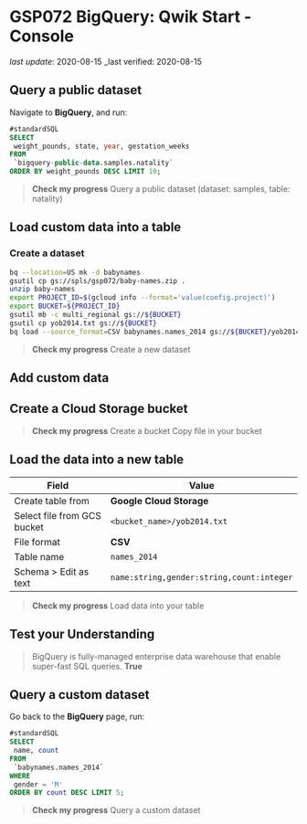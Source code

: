 # GSP072 BigQuery: Qwik Start - Console

_last update_: 2020-08-15
_last verified: 2020-08-15

## Query a public dataset

Navigate to **BigQuery**, and run:

```sql
#standardSQL
SELECT
 weight_pounds, state, year, gestation_weeks
FROM
 `bigquery-public-data.samples.natality`
ORDER BY weight_pounds DESC LIMIT 10;
```

> **Check my progress**
> Query a public dataset (dataset: samples, table: natality)

## Load custom data into a table

### Create a dataset

```bash
bq --location=US mk -d babynames
gsutil cp gs://spls/gsp072/baby-names.zip .
unzip baby-names
export PROJECT_ID=$(gcloud info --format='value(config.project)')
export BUCKET=${PROJECT_ID}
gsutil mb -c multi_regional gs://${BUCKET}
gsutil cp yob2014.txt gs://${BUCKET}
bq load --source_format=CSV babynames.names_2014 gs://${BUCKET}/yob2014.txt name:string,gender:string,count:integer
```

> **Check my progress**
> Create a new dataset

## Add custom data

## Create a Cloud Storage bucket

> **Check my progress**
> Create a bucket
> Copy file in your bucket

## Load the data into a new table

| Field | Value |
| --- | --- |
| Create table from | **Google Cloud Storage** |
| Select file from GCS bucket | `<bucket_name>/yob2014.txt` |
| File format | **CSV** |
| Table name | `names_2014` |
| Schema > Edit as text | `name:string,gender:string,count:integer` |

> **Check my progress**
> Load data into your table

## Test your Understanding

> BigQuery is fully-managed enterprise data warehouse that enable super-fast SQL queries.
> **True**

## Query a custom dataset

Go back to the **BigQuery** page, run:

```sql
#standardSQL
SELECT
 name, count
FROM
 `babynames.names_2014`
WHERE
 gender = 'M'
ORDER BY count DESC LIMIT 5;
```

> **Check my progress**
> Query a custom dataset